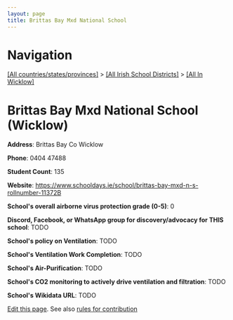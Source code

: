 ```yaml
---
layout: page
title: Brittas Bay Mxd National School
---
```

# Navigation

[[All countries/states/provinces]](../../..) > [[All Irish School Districts]](../..) > [[All In Wicklow]](..)

# Brittas Bay Mxd National School (Wicklow)

**Address**: Brittas Bay Co Wicklow

**Phone**: 0404 47488

**Student Count**: 135

**Website**: <https://www.schooldays.ie/school/brittas-bay-mxd-n-s-rollnumber-11372B>

**School's overall airborne virus protection grade (0-5)**: 0

**Discord, Facebook, or WhatsApp group for discovery/advocacy for THIS school**: TODO

**School's policy on Ventilation**: TODO

**School's Ventilation Work Completion**: TODO

**School's Air-Purification**: TODO

**School's CO2 monitoring to actively drive ventilation and filtration**: TODO

**School's Wikidata URL**: TODO


[Edit this page](https://github.com/ventilate-schools/Ireland/edit/main/./Wicklow/Brittas_Bay_Mxd_National_School.md). See also [rules for contribution](../../../contribution-rules/)